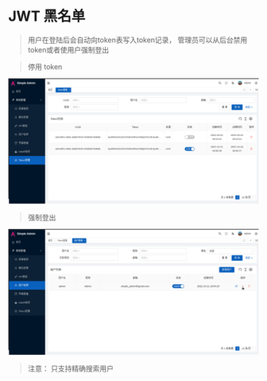 # JWT 黑名单

> 用户在登陆后会自动向token表写入token记录， 管理员可以从后台禁用token或者使用户强制登出

> 停用 token

![pic](../../assets/block_token_zh.png)
> 强制登出 

![pic](../../assets/force_log_out_zh.png)

> 注意： 只支持精确搜索用户